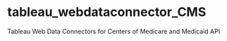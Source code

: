 # tableau_webdataconnector_CMS
Tableau Web Data Connectors for Centers of Medicare and Medicaid API
